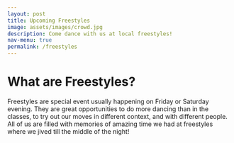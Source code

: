 ```yaml
---
layout: post
title: Upcoming Freestyles
image: assets/images/crowd.jpg
description: Come dance with us at local freestyles!
nav-menu: true
permalink: /freestyles
---
```


# What are Freestyles?

Freestyles are special event usually happening on Friday or Saturday evening. They are great opportunities to do more dancing than in the classes, to try out our moves in different context, and with different people. All of us are filled with memories of amazing time we had at freestyles where we jived till the middle of the night!

